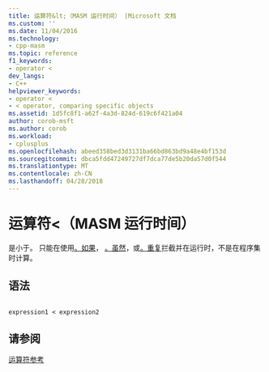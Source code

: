 ```yaml
---
title: 运算符&lt;（MASM 运行时间） |Microsoft 文档
ms.custom: ''
ms.date: 11/04/2016
ms.technology:
- cpp-masm
ms.topic: reference
f1_keywords:
- operator <
dev_langs:
- C++
helpviewer_keywords:
- operator <
- < operator, comparing specific objects
ms.assetid: 1d5fc8f1-a62f-4a3d-824d-619c6f421a04
author: corob-msft
ms.author: corob
ms.workload:
- cplusplus
ms.openlocfilehash: abeed358bed3d3131ba66bd863bd9a48e4bf153d
ms.sourcegitcommit: dbca5fdd47249727df7dca77de5b20da57d0f544
ms.translationtype: MT
ms.contentlocale: zh-CN
ms.lasthandoff: 04/28/2018
---
```

# <a name="operator-lt-masm-run-time"></a>运算符&lt;（MASM 运行时间）
是小于。 只能在使用[。如果](../../assembler/masm/dot-if.md)， [。虽然](../../assembler/masm/dot-while.md)，或[。重复](../../assembler/masm/dot-repeat.md)拦截并在运行时，不是在程序集时计算。  
  
## <a name="syntax"></a>语法  
  
```  
  
expression1 < expression2  
```  
  
## <a name="see-also"></a>请参阅  
 [运算符参考](../../assembler/masm/operators-reference.md)